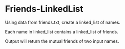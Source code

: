 # Friends-LinkedList

Using data from friends.txt, create a linked_list of names.

Each name in linked_list contains a linked_list of friends.

Output will return the mutual friends of two input names.
